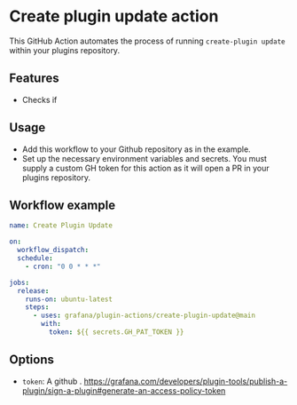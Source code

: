 # Create plugin update action

This GitHub Action automates the process of running `create-plugin update` within your plugins repository.

## Features

- Checks if

## Usage

- Add this workflow to your Github repository as in the example.
- Set up the necessary environment variables and secrets. You must supply a custom GH token for this action as it will open a PR in your plugins repository.

## Workflow example

```yaml
name: Create Plugin Update

on:
  workflow_dispatch:
  schedule:
    - cron: "0 0 * * *"

jobs:
  release:
    runs-on: ubuntu-latest
    steps:
      - uses: grafana/plugin-actions/create-plugin-update@main
        with:
          token: ${{ secrets.GH_PAT_TOKEN }}
```

## Options

- `token`: A github . https://grafana.com/developers/plugin-tools/publish-a-plugin/sign-a-plugin#generate-an-access-policy-token
